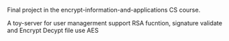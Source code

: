 Final project in the encrypt-information-and-applications CS course. 

A toy-server for user managerment support RSA fucntion, signature validate and Encrypt Decypt file use AES